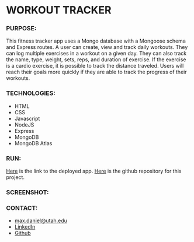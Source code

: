 # WORKOUT TRACKER

### PURPOSE:
This fitness tracker app uses a Mongo database with a Mongoose schema and Express routes. A user can create, view and track daily workouts. They can log multiple exercises in a workout on a given day. They can also track the name, type, weight, sets, reps, and duration of exercise. If the exercise is a cardio exercise, it is possible to track the distance traveled.  Users will reach their goals more quickly if they are able to track the progress of their workouts.

### TECHNOLOGIES:
* HTML
* CSS
* Javascript
* NodeJS
* Express
* MongoDB
* MongoDB Atlas

### RUN:
[Here](https://radiant-fortress-30298.herokuapp.com/) is the link to the deployed app.  [Here](https://github.com/maxonemillion/WorkoutTracker "Link to github repository") is the github repository for this project.

### SCREENSHOT:

### CONTACT:
* max.daniel@utah.edu
* [LinkedIn](https://www.linkedin.com/in/maximilian-daniel1/ "Link to LinkedIn page")
* [Github](https://github.com/maxonemillion "Link to Github page")

